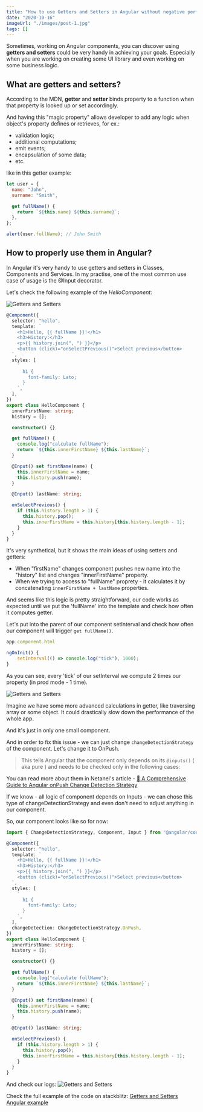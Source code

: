 ```yaml
---
title: "How to use Getters and Setters in Angular without negative performance impact?"
date: "2020-10-16"
imageUrl: "./images/post-1.jpg"
tags: []
---
```


Sometimes, working on Angular components, you can discover using **getters and setters** could be very handy in achieving your goals. Especially when you are working on creating some UI library and even working on some business logic.

## What are getters and setters?

According to the MDN, **getter** and **setter** binds property to a function when that property is looked up or set accordingly.

And having this "magic property" allows developer to add any logic when object's property defines or retrieves, for ex.:

- validation logic;
- additional computations;
- emit events;
- encapsulation of some data;
- etc.

like in this getter example:

```js script
let user = {
  name: "John",
  surname: "Smith",

  get fullName() {
    return `${this.name} ${this.surname}`;
  },
};

alert(user.fullName); // John Smith
```

## How to properly use them in Angular?

In Angular it's very handy to use getters and setters in Classes, Components and Services.
In my practise, one of the most common use case of usage is the @Input decorator.

Let's check the following example of the _HelloComponent_:

![Getters and Setters](../images/getters/1.gif#centered)

```ts script
@Component({
  selector: "hello",
  template: `
    <h1>Hello, {{ fullName }}!</h1>
    <h3>History:</h3>
    <p>{{ history.join(", ") }}</p>
    <button (click)="onSelectPrevious()">Select previous</button>
  `,
  styles: [
    `
      h1 {
        font-family: Lato;
      }
    `,
  ],
})
export class HelloComponent {
  innerFirstName: string;
  history = [];

  constructor() {}

  get fullName() {
    console.log("calculate fullName");
    return `${this.innerFirstName} ${this.lastName}`;
  }

  @Input() set firstName(name) {
    this.innerFirstName = name;
    this.history.push(name);
  }

  @Input() lastName: string;

  onSelectPrevious() {
    if (this.history.length > 1) {
      this.history.pop();
      this.innerFirstName = this.history[this.history.length - 1];
    }
  }
}
```

It's very synthetical, but it shows the main ideas of using setters and getters:

- When "firstName" changes component pushes new name into the "history" list and changes "innerFirstName" property.
- When we trying to access to "fullName" proprety - it calculates it by concatenating `innerFirstName + lastName` properties.

And seems like this logic is pretty straightforward, our code works as expected until we put the 'fullName' into the template and check how often it computes getter.

Let's put into the parent of our component setInterval and check how often our component will trigger `get fullName()`.

```ts code
app.component.html

ngOnInit() {
    setInterval(() => console.log("tick"), 1000);
}
```

As you can see, every 'tick' of our setInterval we compute 2 times our property (in prod mode - 1 time).

![Getters and Setters](../images/getters/2.gif#centered)

Imagine we have some more advanced calculations in getter, like traversing array or some object. It could drastically slow down the performance of the whole app.

And it's just in only one small component.

And in order to fix this issue - we can just change `changeDetectionStrategy` of the component. Let's change it to OnPush.

> This tells Angular that the component only depends on its `@inputs()`
> ( aka pure ) and needs to be checked only in the following cases:

You can read more about them in Netanel's article - [🚀 A Comprehensive Guide to Angular onPush Change Detection Strategy](https://netbasal.com/a-comprehensive-guide-to-angular-onpush-change-detection-strategy-5bac493074a4)

If we know - all logic of component depends on Inputs - we can chose this type of changeDetectionStrategy and even don't need to adjust anything in our component.

So, our component looks like so for now:

```ts code
import { ChangeDetectionStrategy, Component, Input } from "@angular/core";

@Component({
  selector: "hello",
  template: `
    <h1>Hello, {{ fullName }}!</h1>
    <h3>History:</h3>
    <p>{{ history.join(", ") }}</p>
    <button (click)="onSelectPrevious()">Select previous</button>
  `,
  styles: [
    `
      h1 {
        font-family: Lato;
      }
    `,
  ],
  changeDetection: ChangeDetectionStrategy.OnPush,
})
export class HelloComponent {
  innerFirstName: string;
  history = [];

  constructor() {}

  get fullName() {
    console.log("calculate fullName");
    return `${this.innerFirstName} ${this.lastName}`;
  }

  @Input() set firstName(name) {
    this.innerFirstName = name;
    this.history.push(name);
  }

  @Input() lastName: string;

  onSelectPrevious() {
    if (this.history.length > 1) {
      this.history.pop();
      this.innerFirstName = this.history[this.history.length - 1];
    }
  }
}
```

And check our logs:
![Getters and Setters](../images/getters/3.gif#centered)

Check the full example of the code on stackblitz: [Getters and Setters Angular example](https://stackblitz.com/edit/angular-getters-setters-bgaq44?)
